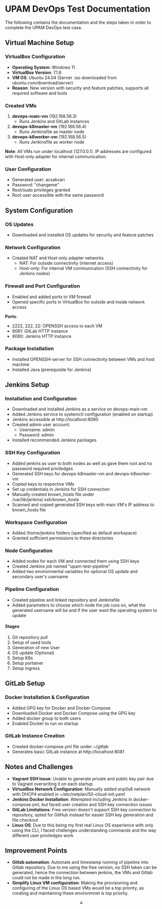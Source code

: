 # UPAM DevOps Test Documentation

The following contains the documentation and the steps taken in order to complete the UPAM DevOps test case.

## Virtual Machine Setup

### VirtualBox Configuration

- **Operating System**: Windows 11
- **VirtualBox Version**: 7.1.6
- **VM OS**: Ubuntu 24.04 (Server .iso downloaded from ubuntu.com/download/server)
- **Reason**: New version with security and feature patches, supports all required software and tools


### Created VMs

1. **devops-main-vm** (192.168.56.3)
    - Runs Jenkins and GitLab instances
2. **devops-k8master-vm** (192.168.56.4)
    - Runs Jenkinsfile as master node
3. **devops-k8worker-vm** (192.168.56.5)
    - Runs Jenkinsfile as worker node

**Note**: All VMs run under localhost (127.0.0.1). IP addresses are configured with Host-only adapter for internal communication.

### User Configuration

- Generated user: acsakvari
- Password: "changeme"
- Root/sudo privileges granted
- Root user accessible with the same password


## System Configuration

### OS Updates

- Downloaded and installed OS updates for security and feature patches


### Network Configuration

- Created NAT and Host-only adapter networks
    - NAT: For outside connectivity (internet access)
    - Host-only: For internal VM communication (SSH connectivity for Jenkins nodes)


### Firewall and Port Configuration

- Enabled and added ports to VM firewall
- Opened specific ports in VirtualBox for outside and inside network access

**Ports**:

- 2222, 222, 22: OPENSSH access to each VM
- 8081: GitLab HTTP instance
- 8080: Jenkins HTTP instance


### Package Installation

- Installed OPENSSH-server for SSH connectivity between VMs and host machine
- Installed Java (prerequisite for Jenkins)


## Jenkins Setup

### Installation and Configuration

- Downloaded and installed Jenkins as a service on devops-main-vm
- Added Jenkins service to systemctl configuration (enabled on startup)
- Jenkins accessible at http://localhost:8080
- Created admin user account:
    - Username: admin
    - Password: admin
- Installed recommended Jenkins packages

### SSH Key Configuration

- Added jenkins as user to both nodes as well as gave them root and no password required priviledges
- Generated SSH keys for devops-k8master-vm and devops-k8worker-vm
- Copied keys to respective VMs
- Set up credentials in Jenkins for SSH connection
- Manually created known_hosts file under /var/lib/jenkins/.ssh/known_hosts
- Scanned and copied generated SSH keys with main VM's IP address to known_hosts file

### Workspace Configuration

- Added /home/jenkins folders (specified as default workspace)
- Granted sufficient permissions to these directories


### Node Configuration

- Added nodes for each VM and connected them using SSH keys
- Created Jenkins job named "upam-test-pipeline"
- Added two environmental variables for optional OS update and secondary user's username

### Pipeline Configuration

- Created pipeline and linked repository and Jenkinsfile
- Added parameters to choose which node the job runs on, what the generated username will be and if the user want the operating system to update

#### Stages

1. Git repository pull 
2. Setup of used tools 
3. Generation of new User
4. OS update (Optional)
5. Setup K8s
6. Setup portainer
7. Setup ingress


## GitLab Setup

### Docker Installation & Configuration

- Added GPG key for Docker and Docker Compose
- Downloaded Docker and Docker Compose using the GPG key
- Added docker group to both users 
- Enabled Docker to run on startup


### GitLab Instance Creation

- Created docker-compose.yml file under ~/gitlab
- Generates basic GitLab instance at http://localhost:8081


## Notes and Challenges

- **Vagrant SSH Issue**: Unable to generate private and public key pair due to Vagrant overwriting it on each startup
- **VirtualBox Network Configuration**: Manually added enp0s8 network with DHCP4 enabled in ~/etc/netplan/50-cloud-init.yaml
- **Jenkins Docker Installation**: Attempted including Jenkins in docker-compose.yml, but faced user creation and SSH key connection issues
- **GitLab Limitations**: Free version doesn't support SSH key connection to repository, opted for GitHub instead for easier SSH key generation and file checkout
- **Linux OS**: Due to this being my first real Linux OS experience with only using the CLI, I faced challenges understanding commands and the way different user priviledges work

## Improvement Points

- **Gitlab automation**: Automate and timestamp running of pipeline into Gitlab repository. Due to me using the free version, no SSH token can be generated, hence the connection between jenkins, the VMs and Gitlab could not be made in the long run.
- **Simplify Linux VM configuration**: Making the provisioning and configuring of the Linux OS based VMs would be a top priority, as creating and maintaining these environmnet is top priority.

<div style="text-align: center">⁂</div>

[^1]: https://ubuntu.com/download/serve

